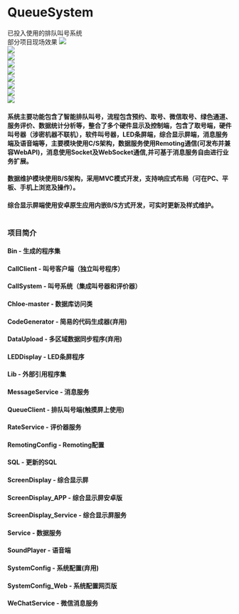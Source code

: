 ﻿# QueueSystem
已投入使用的排队叫号系统<br>
部分项目现场效果
![](https://github.com/chen365409389/QueueSystem/blob/master/Img/1.jpg)<br>
![](https://github.com/chen365409389/QueueSystem/blob/master/Img/2.jpg)<br>
![](https://github.com/chen365409389/QueueSystem/blob/master/Img/3.jpg)<br>
![](https://github.com/chen365409389/QueueSystem/blob/master/Img/4.jpg)<br>
![](https://github.com/chen365409389/QueueSystem/blob/master/Img/5.jpg)<br>
![](https://github.com/chen365409389/QueueSystem/blob/master/Img/9.jpg)<br>
![](https://github.com/chen365409389/QueueSystem/blob/master/Img/6.jpg)<br>
![](https://github.com/chen365409389/QueueSystem/blob/master/Img/7.jpg)<br>
![](https://github.com/chen365409389/QueueSystem/blob/master/Img/8.jpg)<br>
#### 系统主要功能包含了智能排队叫号，流程包含预约、取号、微信取号、绿色通道、服务评价、数据统计分析等，整合了多个硬件显示及控制端，包含了取号端，硬件叫号器（涉密机器不联机），软件叫号器，LED条屏端，综合显示屏端，消息服务端及语音端等，主要模块使用C/S架构，数据服务使用Remoting通信(可发布并兼容WebAPI)，消息使用Socket及WebSocket通信,并可基于消息服务自由进行业务扩展。<br>
#### 数据维护模块使用B/S架构，采用MVC模式开发，支持响应式布局（可在PC、平板、手机上浏览及操作）。<br>
#### 综合显示屏端使用安卓原生应用内嵌B/S方式开发，可实时更新及样式维护。<br><br>
### 项目简介<br>
#### Bin - 生成的程序集<br>
#### CallClient - 叫号客户端（独立叫号程序）<br>
#### CallSystem - 叫号系统（集成叫号器和评价器）<br>
#### Chloe-master - 数据库访问类<br>
#### CodeGenerator - 简易的代码生成器(弃用)<br>
#### DataUpload - 多区域数据同步程序(弃用)<br>
#### LEDDisplay - LED条屏程序<br>
#### Lib - 外部引用程序集<br>
#### MessageService - 消息服务<br>
#### QueueClient - 排队叫号端(触摸屏上使用)<br>
#### RateService - 评价器服务
#### RemotingConfig - Remoting配置
#### SQL - 更新的SQL
#### ScreenDisplay - 综合显示屏<br>
#### ScreenDisplay_APP - 综合显示屏安卓版<br>
#### ScreenDisplay_Service - 综合显示屏服务<br>
#### Service - 数据服务<br>
#### SoundPlayer - 语音端<br>
#### SystemConfig - 系统配置(弃用)<br>
#### SystemConfig_Web - 系统配置网页版<br>
#### WeChatService - 微信消息服务
